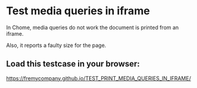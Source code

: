 # Test media queries in iframe

In Chome, media queries do not work the document is printed from an iframe. 

Also, it reports a faulty size for the page.

## Load this testcase in your browser:
https://fremycompany.github.io/TEST_PRINT_MEDIA_QUERIES_IN_IFRAME/
